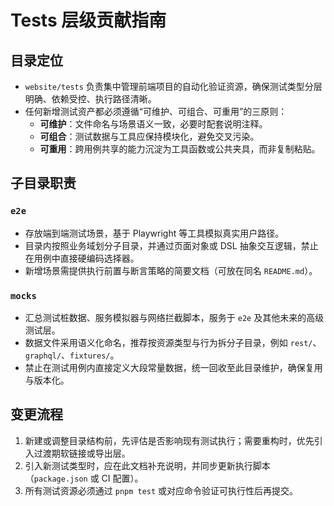 # Tests 层级贡献指南

## 目录定位

- `website/tests` 负责集中管理前端项目的自动化验证资源，确保测试类型分层明确、依赖受控、执行路径清晰。
- 任何新增测试资产都必须遵循“可维护、可组合、可重用”的三原则：
  - **可维护**：文件命名与场景语义一致，必要时配套说明注释。
  - **可组合**：测试数据与工具应保持模块化，避免交叉污染。
  - **可重用**：跨用例共享的能力沉淀为工具函数或公共夹具，而非复制粘贴。

## 子目录职责

### `e2e`

- 存放端到端测试场景，基于 Playwright 等工具模拟真实用户路径。
- 目录内按照业务域划分子目录，并通过页面对象或 DSL 抽象交互逻辑，禁止在用例中直接硬编码选择器。
- 新增场景需提供执行前置与断言策略的简要文档（可放在同名 `README.md`）。

### `mocks`

- 汇总测试桩数据、服务模拟器与网络拦截脚本，服务于 `e2e` 及其他未来的高级测试层。
- 数据文件采用语义化命名，推荐按资源类型与行为拆分子目录，例如 `rest/`、`graphql/`、`fixtures/`。
- 禁止在测试用例内直接定义大段常量数据，统一回收至此目录维护，确保复用与版本化。

## 变更流程

1. 新建或调整目录结构前，先评估是否影响现有测试执行；需要重构时，优先引入过渡期软链接或导出层。
2. 引入新测试类型时，应在此文档补充说明，并同步更新执行脚本（`package.json` 或 CI 配置）。
3. 所有测试资源必须通过 `pnpm test` 或对应命令验证可执行性后再提交。
